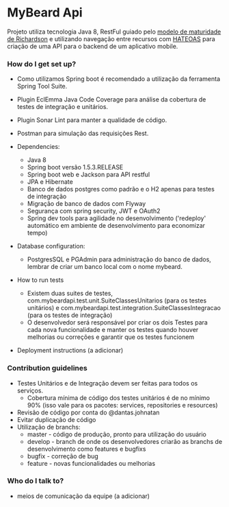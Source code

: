 # MyBeard Api #

Projeto utiliza tecnologia Java 8, RestFul guiado pelo [modelo de maturidade de Richardson](http://www.nessauepa.com.br/blog/2013/07/traducao-modelo-de-maturidade-de-richardson/) e utilizando navegação entre recursos com [HATEOAS](https://www.devmedia.com.br/hateoas-navegando-entre-recursos-com-rest/31279) para criação de uma API para o backend de um aplicativo mobile.

### How do I get set up? ###

*	Como utilizamos Spring boot é recomendado a utilização da ferramenta Spring Tool Suite.
*	Plugin EclEmma Java Code Coverage para análise da cobertura de testes de integração e unitários.
*	Plugin Sonar Lint para manter a qualidade de código.
*	Postman para simulação das requisições Rest.

* Dependencies:
	*	Java 8 
	*	Spring boot  versão 1.5.3.RELEASE
	*	Spring boot web e Jackson para API restful
	*	JPA e Hibernate
	*	Banco de dados postgres como padrão e o H2 apenas para testes de integração
	*	Migração de banco de dados com Flyway
	*	Segurança com spring security, JWT e OAuth2
	*	Spring dev tools para agilidade no desenvolvimento ('redeploy' automático em ambiente de desenvolvimento para economizar tempo)

* Database configuration:
	*	PostgresSQL e PGAdmin para administração do banco de dados, lembrar de criar um banco local com o nome mybeard.

* How to run tests
	*	Existem duas suites de testes, com.mybeardapi.test.unit.SuiteClassesUnitarios (para os testes unitários) e com.mybeardapi.test.integration.SuiteClassesIntegracao (para os testes de integração)
	*	O desenvolvedor será responsável por criar os dois Testes para cada nova funcionalidade e manter os testes quando houver melhorias ou correções e garantir que os testes funcionem
* Deployment instructions (a adicionar)

### Contribution guidelines ###

*	Testes Unitários e de Integração devem ser feitas para todos os serviços.
	*	Cobertura mínima de código dos testes unitários é de no mínimo 90% (isso vale para os pacotes: services, repositories e resources)
*	Revisão de código por conta do @dantas.johnatan
*	Evitar duplicação de código
*	Utilização de branchs:
	*	master - código de produção, pronto para utilização do usuário
	*	develop - branch de onde os desenvolvedores criarão as branchs de desenvolvimento como features e bugfixs
	*	bugfix - correção de bug
	*	feature - novas funcionalidades ou melhorias

### Who do I talk to? ###

*	meios de comunicação da equipe (a adicionar)
